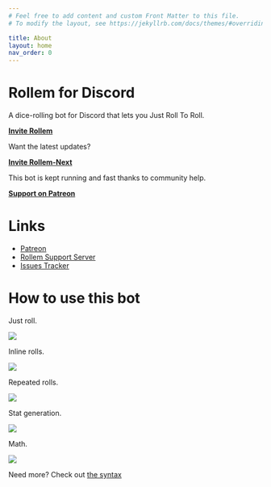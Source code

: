 ```yaml
---
# Feel free to add content and custom Front Matter to this file.
# To modify the layout, see https://jekyllrb.com/docs/themes/#overriding-theme-defaults

title: About
layout: home
nav_order: 0
---
```

# Rollem for Discord
A dice-rolling bot for Discord that lets you Just Roll To Roll.

[**Invite Rollem**](/invite/ "color:primary")

Want the latest updates?

[**Invite Rollem-Next**](/invite/next/ "color:primary")

This bot is kept running and fast thanks to community help.

[**Support on Patreon**](https://patreon.com/david_does "color:secondary")

# Links

* [Patreon](https://patreon.com/david_does)
* [Rollem Support Server](https://discord.gg/VhYX9u7)
* [Issues Tracker](https://github.com/lemtzas/rollem-discord/issues)

# How to use this bot

Just roll.

![](/assets/just-roll.png)

Inline rolls.

![](/assets/inline-rolls.png)

Repeated rolls.

![](/assets/repeated-rolls.png)

Stat generation.

![](/assets/stat-generation.png)

Math.

![](/assets/math.png)

Need more? Check out [the syntax](./syntax)
